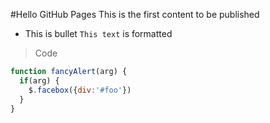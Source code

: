 #Hello GitHub Pages
This is the first content to be published
- This is bullet
`This text` is formatted
> Code

```javascript
function fancyAlert(arg) {
  if(arg) {
    $.facebox({div:'#foo'})
  }
}
```

